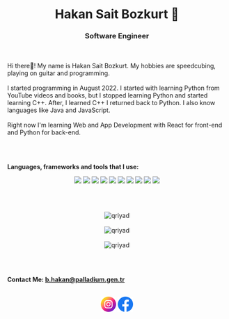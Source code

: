<h1 align = "center">Hakan Sait Bozkurt 🐺</h1>
<h3 align = "center">Software Engineer</h3>

<br/>
<br />

<div>
    Hi there👋! 
    My name is Hakan Sait Bozkurt. 
    My hobbies are speedcubing, playing on guitar and programming. 
    <br/><br/>
    I started programming in August 2022.
    I started with learning Python from YouTube videos and books, but I stopped learning Python and started learning C++.
    After, I learned C++ I returned back to Python.
    I also know languages like Java and JavaScript.
    <br/><br/>
    Right now I'm learning Web and App Development with React for front-end and Python for back-end.
</div>

<br/><br/>

**Languages, frameworks and tools that I use:**
<div align = "center">
    <img height = "25" src = "https://img.shields.io/badge/JAVASCRIPT-%23FFEE00?style=flat-square&logo=JavaScript&logoColor=black" />
    <img height = "25" src = "https://img.shields.io/badge/TYPESCRIPT-%230d57bf?style=flat-square&logo=typescript&logoColor=white" />
    <img height = "25" src = "https://img.shields.io/badge/PYTHON-%234664AA?style=flat-square&logo=Python&logoColor=white" />
    <img height = "25" src = "https://img.shields.io/badge/JAVA-%23dc3c3c?style=flat-square&logo=Java&logoColor=white" />
    <img height = "25" src = "https://img.shields.io/badge/C%2B%2B-%23285A96?style=flat-square&logo=C%2B%2B&logoColor=white" />
    <img height = "25" src = "https://img.shields.io/badge/HTML-%23ff5b29?style=flat-square&logo=html5&logoColor=white"/>
    <img height = "25" src = "https://img.shields.io/badge/CSS-%233c64e6?style=flat-square&logo=CSS3&logoColor=white" />
    <img height = "25" src = "https://img.shields.io/badge/REACT-%2378C8F0?style=flat-square&logo=react&logoColor=black" />
    <img height = "25" src = "https://img.shields.io/badge/BOOTSTRAP-purple?style=flat-square&logo=bootstrap&logoColor=white" />
    <img height = "25" src = "https://img.shields.io/badge/MYSQL-%2332738c?style=flat-square&logo=MySQL&logoColor=white" />
</div>

<br/><br/>

<div align="center">
  <img src="https://github-readme-stats.vercel.app/api/top-langs?username=HakanSait&show_icons=true&locale=en&layout=compact&theme=dark" alt="qriyad" height=165 /> <br /><br />
  <img src="https://github-readme-stats.vercel.app/api?username=HakanSait&show_icons=true&locale=en&theme=dark" alt="qriyad" height=165 /> <br /><br />
  <img src="https://github-readme-streak-stats.herokuapp.com/?user=HakanSait&theme=dark" alt="qriyad" height=165 />
</div>

<br/><br/>

**Contact Me: b.hakan@palladium.gen.tr**

<br/>

<div align = "center">
    <a href = "https://www.instagram.com/_that1coder_/"><img height = "35" src = "imgs/instagram.png" /></a>
    <a href = "https://www.facebook.com/profile.php?id=61554638456400"><img height = "35" src = "imgs/facebook.png" /></a>
</div>
